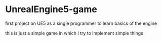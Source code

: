 # UnrealEngine5-game
first project on UE5 as a single programmer to learn basics of the engine

this is just a simple game in which I try to implement simple things
